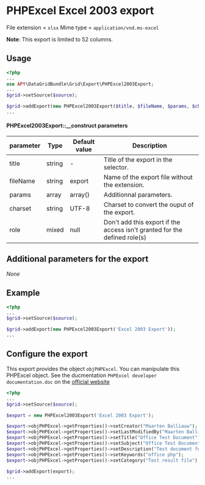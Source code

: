 PHPExcel Excel 2003 export
=================================

File extension = `xlsx`
Mime type = `application/vnd.ms-excel`

**Note**: This export is limited to 52 columns.

## Usage
```php
<?php
...
use APY\DataGridBundle\Grid\Export\PHPExcel2003Export;
...
$grid->setSource($source);

$grid->addExport(new PHPExcel2003Export($title, $fileName, $params, $charset, $role));
...
```

#### PHPExcel2003Export::__construct parameters

| parameter | Type | Default value | Description |
| --------- | ---- | ------------- | ----------- |
| title | string | - | Title of the export in the selector. |
| fileName | string | export | Name of the export file without the extension. |
| params | array | array() | Additionnal parameters. |
| charset | string | UTF-8 | Charset to convert the ouput of the export. |
| role | mixed | null | Don't add this export if the access isn't granted for the defined role(s) |

## Additional parameters for the export

_None_

## Example

```php
<?php
...
$grid->setSource($source);

$grid->addExport(new PHPExcel2003Export('Excel 2003 Export'));
...
```

## Configure the export

This export provides the object `objPHPExcel`. You can manipulate this PHPExcel object.
See the ducmentation `PHPExcel developer documentation.doc` on the [official website](http://phpexcel.codeplex.com/)


```php
<?php
...
$grid->setSource($source);

$export = new PHPExcel2003Export('Excel 2003 Export');

$export->objPHPExcel->getProperties()->setCreator("Maarten Balliauw");
$export->objPHPExcel->getProperties()->setLastModifiedBy("Maarten Balliauw");
$export->objPHPExcel->getProperties()->setTitle("Office Test Document");
$export->objPHPExcel->getProperties()->setSubject("Office Test Document");
$export->objPHPExcel->getProperties()->setDescription("Test document for Office, generated using PHP classes.");
$export->objPHPExcel->getProperties()->setKeywords("office php");
$export->objPHPExcel->getProperties()->setCategory("Test result file");

$grid->addExport(export);
...
```
